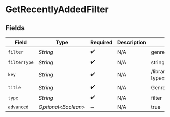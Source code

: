 # GetRecentlyAddedFilter


## Fields

| Field                            | Type                             | Required                         | Description                      | Example                          |
| -------------------------------- | -------------------------------- | -------------------------------- | -------------------------------- | -------------------------------- |
| `filter`                         | *String*                         | :heavy_check_mark:               | N/A                              | genre                            |
| `filterType`                     | *String*                         | :heavy_check_mark:               | N/A                              | string                           |
| `key`                            | *String*                         | :heavy_check_mark:               | N/A                              | /library/sections/2/genre?type=2 |
| `title`                          | *String*                         | :heavy_check_mark:               | N/A                              | Genre                            |
| `type`                           | *String*                         | :heavy_check_mark:               | N/A                              | filter                           |
| `advanced`                       | *Optional\<Boolean>*             | :heavy_minus_sign:               | N/A                              | true                             |
